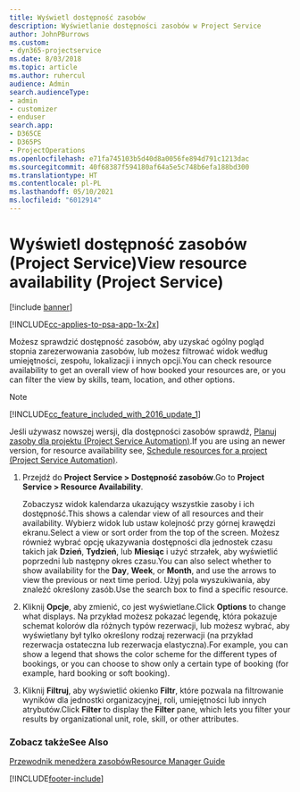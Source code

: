 ```yaml
---
title: Wyświetl dostępność zasobów
description: Wyświetlanie dostępności zasobów w Project Service
author: JohnPBurrows
ms.custom:
- dyn365-projectservice
ms.date: 8/03/2018
ms.topic: article
ms.author: ruhercul
audience: Admin
search.audienceType:
- admin
- customizer
- enduser
search.app:
- D365CE
- D365PS
- ProjectOperations
ms.openlocfilehash: e71fa745103b5d40d8a0056fe894d791c1213dac
ms.sourcegitcommit: 40f68387f594180af64a5e5c748b6efa188bd300
ms.translationtype: HT
ms.contentlocale: pl-PL
ms.lasthandoff: 05/10/2021
ms.locfileid: "6012914"
---
```

# <a name="view-resource-availability-project-service"></a><span data-ttu-id="16897-103">Wyświetl dostępność zasobów (Project Service)</span><span class="sxs-lookup"><span data-stu-id="16897-103">View resource availability (Project Service)</span></span>

[!include [banner](../includes/psa-now-project-operations.md)]

[!INCLUDE[cc-applies-to-psa-app-1x-2x](../includes/cc-applies-to-psa-app-1x-2x.md)]

<span data-ttu-id="16897-104">Możesz sprawdzić dostępność zasobów, aby uzyskać ogólny pogląd stopnia zarezerwowania zasobów, lub możesz filtrować widok według umiejętności, zespołu, lokalizacji i innych opcji.</span><span class="sxs-lookup"><span data-stu-id="16897-104">You can check resource availability to get an overall view of how booked your resources are, or you can filter the view by skills, team, location, and other options.</span></span>  
  
> [!NOTE]
> [!INCLUDE[cc_feature_included_with_2016_update_1](../includes/cc-feature-included-with-2016-update-1.md)]  
> 
>  <span data-ttu-id="16897-105">Jeśli używasz nowszej wersji, dla dostępności zasobów sprawdź, [Planuj zasoby dla projektu (Project Service Automation)](../psa/schedule-resources-project.md).</span><span class="sxs-lookup"><span data-stu-id="16897-105">If you are using an newer version, for resource availability see, [Schedule resources for a project (Project Service Automation)](../psa/schedule-resources-project.md).</span></span>  

1. <span data-ttu-id="16897-106">Przejdź do **Project Service > Dostępność zasobów**.</span><span class="sxs-lookup"><span data-stu-id="16897-106">Go to **Project Service > Resource Availability**.</span></span>  

    <span data-ttu-id="16897-107">Zobaczysz widok kalendarza ukazujący wszystkie zasoby i ich dostępność.</span><span class="sxs-lookup"><span data-stu-id="16897-107">This shows a calendar view of all resources and their availability.</span></span> <span data-ttu-id="16897-108">Wybierz widok lub ustaw kolejność przy górnej krawędzi ekranu.</span><span class="sxs-lookup"><span data-stu-id="16897-108">Select a view or sort order from the top of the screen.</span></span> <span data-ttu-id="16897-109">Możesz również wybrać opcję ukazywania dostępności dla jednostek czasu takich jak **Dzień**, **Tydzień**, lub **Miesiąc** i użyć strzałek, aby wyświetlić poprzedni lub następny okres czasu.</span><span class="sxs-lookup"><span data-stu-id="16897-109">You can also select whether to show availability for the **Day**, **Week**, or **Month**, and use the arrows to view the previous or next time period.</span></span> <span data-ttu-id="16897-110">Użyj pola wyszukiwania, aby znaleźć określony zasób.</span><span class="sxs-lookup"><span data-stu-id="16897-110">Use the search box to find a specific resource.</span></span>  

2. <span data-ttu-id="16897-111">Kliknij **Opcje**, aby zmienić, co jest wyświetlane.</span><span class="sxs-lookup"><span data-stu-id="16897-111">Click **Options** to change what displays.</span></span> <span data-ttu-id="16897-112">Na przykład możesz pokazać legendę, która pokazuje schemat kolorów dla różnych typów rezerwacji, lub możesz wybrać, aby wyświetlany był tylko określony rodzaj rezerwacji (na przykład rezerwacja ostateczna lub rezerwacja elastyczna).</span><span class="sxs-lookup"><span data-stu-id="16897-112">For example, you can show a legend that shows the color scheme for the different types of bookings, or you can choose to show only a certain type of booking (for example, hard booking or soft booking).</span></span>  

3. <span data-ttu-id="16897-113">Kliknij **Filtruj**, aby wyświetlić okienko **Filtr**, które pozwala na filtrowanie wyników dla jednostki organizacyjnej, roli, umiejętności lub innych atrybutów.</span><span class="sxs-lookup"><span data-stu-id="16897-113">Click **Filter** to display the **Filter** pane, which lets you filter your results by organizational unit, role, skill, or other attributes.</span></span>  

### <a name="see-also"></a><span data-ttu-id="16897-114">Zobacz także</span><span class="sxs-lookup"><span data-stu-id="16897-114">See Also</span></span>  
 [<span data-ttu-id="16897-115">Przewodnik menedżera zasobów</span><span class="sxs-lookup"><span data-stu-id="16897-115">Resource Manager Guide</span></span>](../psa/resource-manager-guide.md)


[!INCLUDE[footer-include](../includes/footer-banner.md)]